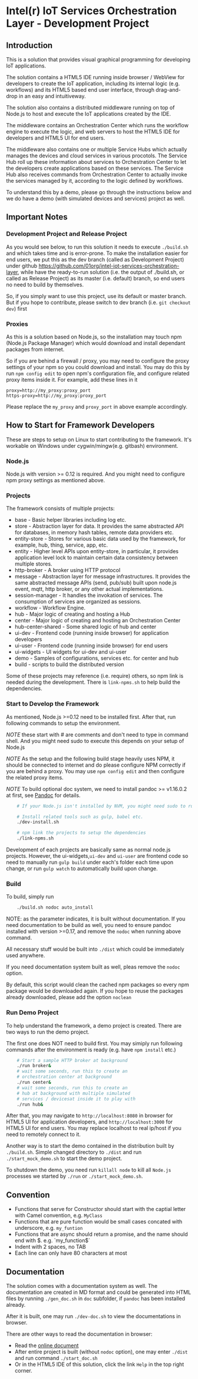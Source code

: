 Intel(r) IoT Services Orchestration Layer - Development Project
====================================================
## Introduction

This is a solution that provides visual graphical programming for developing IoT applications.

The solution contains a HTML5 IDE running inside browser / WebView for developers to create the IoT application, including its internal logic (e.g. workflows) and its HTML5 based end user interface, through drag-and-drop in an easy and intuitiveway.

The solution also contains a distributed middleware running on top of Node.js to host and execute the IoT applications created by the IDE.

The middleware contains an Orchestration Center which runs the workflow engine to execute the logic, and web servers to host the HTML5 IDE for developers and HTML5 UI for end users. 

The middleware also contains one or multiple Service Hubs which actually manages the devices and cloud services in various procotols. The Service Hub roll up these information about services to Orchestration Center to let the developers create applications based on these services. The Service Hub also receives commands from Orchestration Center to actually invoke the services managed by it, according to the logic defined by workflows.

To understand this by a demo, please go through the instructions below and we do have a demo (with simulated devices and services) project as well.


## Important Notes

### Development Project and Release Project

As you would see below, to run this solution it needs to execute `./build.sh` and which takes time and is error-prone. To make the installation easier for end users, we put this as the dev branch (called as Development Project) under github https://github.com/01org/intel-iot-services-orchestration-layer, while have the ready-to-run solution (i.e. the output of ./build.sh, or called as Release Project) as its master (i.e. default) branch, so end users no need to build by themselves.

So, if you simply want to use this project, use its default or master branch. But if you hope to contribute, please switch to dev branch (i.e. `git checkout dev`) first

### Proxies

As this is a solution based on Node.js, so the installation may touch npm (Node.js Package Manager) which would download and install dependant packages from internet.

So if you are behind a firewall / proxy, you may need to configure the proxy settings of your npm so you could download and install. You may do this by run `npm config edit` to open npm's configuration file, and configure related proxy items inside it. For example, add these lines in it

```
proxy=http://my_proxy:proxy_port
https-proxy=http://my_proxy:proxy_port
```

Please replace the `my_proxy` and `proxy_port` in above example accordingly.


## How to Start for Framework Developers

These are steps to setup on Linux to start contributing to the framework. It's workable on Windows under cygwin/mingw(e.g. gitbash) environment.

### Node.js

Node.js with version >= 0.12 is required. And you might need to configure npm proxy settings as mentioned above.

### Projects

The framework consists of multiple projects:

* base - Basic helper libraries including log etc.
* store - Abstraction layer for data. It provides the same abstracted API for databases, in memory hash tables, remote data providers etc.
* entity-store - Stores for various basic data used by the framework, for example, hub, thing, service, app, etc.
* entity - Higher level APIs upon entity-store, in particular, it provides application level lock to maintain certain data consistency between multiple stores.
* http-broker - A broker using HTTP protocol
* message - Abstraction layer for message infrastructures. It provides the same abstracted message APIs (send, pub/sub) built upon node.js event, mqtt, http broker, or any other actual implementations.
* session-manager - It handles the invokation of services. The consumption of services are organized as sessions.
* workflow - Workflow Engine. 
* hub - Major logic of creating and hosting a Hub
* center - Major logic of creating and hosting an Orchestration Center
* hub-center-shared - Some shared logic of hub and center
* ui-dev - Frontend code (running inside browser) for application developers
* ui-user - Frontend code (running inside browser) for end users
* ui-widgets - UI widgets for ui-dev and ui-user
* demo - Samples of configurations, services etc. for center and hub
* build - scripts to build the distributed version

Some of these projects may reference (i.e. require) others, so npm link is needed during the development. There is `link-npms.sh` to help build the dependencies.

### Start to Develop the Framework

As mentioned, Node.js >=0.12 need to be installed first. After that, run following commands to setup the environment. 

*NOTE* these start with # are comments and don't need to type in command shell. And you might need sudo to execute this depends on your setup of Node.js

*NOTE* As the setup and the following build stage heavily uses NPM, it should be connected to internet and do please configure NPM correctly if you are behind a proxy. You may use `npm config edit` and then configure the related proxy items.

*NOTE* To build optional doc system, we need to install pandoc >= v1.16.0.2 at first, see [Pandoc](http://pandoc.org/installing.html) for details.

```bash
    # If your Node.js isn't installed by NVM, you might need sudo to run this

    # Install related tools such as gulp, babel etc.
    ./dev-install.sh

    # npm link the projects to setup the dependencies
    ./link-npms.sh
```

Development of each projects are basically same as normal node.js projects. However, the ui-widgets,`ui-dev` and `ui-user` are frontend code so need to manually run `gulp build` under each's folder each time upon change, or run `gulp watch` to automatically build upon change.


### Build

To build, simply run

```bash
    ./build.sh nodoc auto_install
```

NOTE: as the parameter indicates, it is built without documentation. If you need documentation to be build as well, you need to ensure pandoc installed with version >=0.17, and remove the `nodoc` when running above command.


All necessary stuff would be built into `./dist` which could be immediately used anywhere.

If you need documentation system built as well, pleas remove the `nodoc` option.

By default, this script would clean the cached npm packages so every npm package would be downloaded again. If you hope to reuse the packages already downloaded, please add the option `noclean`


### Run Demo Project

To help understand the framework, a demo project is created. There are two ways to run the demo project. 

The first one does NOT need to build first. You may simiply run following commands after the environment is ready (e.g. have `npm install` etc.)

```bash
    # Start a sample HTTP broker at background
    ./run broker&
    # wait some seconds, run this to create an 
    # orchestration center at background
    ./run center&
    # wait some seconds, run this to create an 
    # hub at background with multiple simulated 
    # services / devicesat inside it to play with
    ./run hub&
```

After that, you may navigate to `http://localhost:8080` in browser for HTML5 UI for application developers, and `http://localhost:3000` for HTML5 UI for end users. You may replace localhost to real ip/host if you need to remotely connect to it.

Another way is to start the demo contained in the distribution built by `./build.sh`. Simple changed directory to `./dist` and run `./start_mock_demo.sh` to start the demo project.

To shutdown the demo, you need run `killall node` to kill all `Node.js` processes we started by `./run` or `./start_mock_demo.sh`.

## Convention

* Functions that serve for Constructor should start with the captial letter with Camel convention, e.g. `MyClass`
* Functions that are pure function would be small cases concated with underscore, e.g. `my_funtion`
* Functions that are async should return a promise, and the name should end with $. e.g. `my_function$`
* Indent with 2 spaces, no TAB
* Each line can only have 80 characters at most

## Documentation

The solution comes with a documentation system as well. The documentation are created in MD format and could be generated into HTML files by running `./gen_doc.sh` in `doc` subfolder, if `pandoc` has been installed already. 

After it is built, one may run `./dev-doc.sh` to view the documentations in browser. 

There are other ways to read the documentation in browser:

* Read the [online document](http://01org.github.io/intel-iot-services-orchestration-layer/)
* After entire project is built (without `nodoc` option), one may enter `./dist` and run command `./start_doc.sh`
* Or in the HTML5 IDE of this solution, click the link `Help` in the top right corner.
